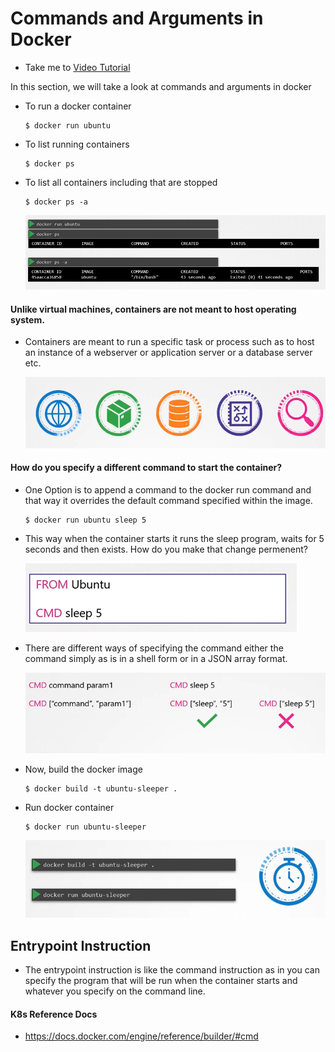 # Commands and Arguments in Docker
  - Take me to [Video Tutorial](https://kodekloud.com/courses/539883/lectures/9808205)
  
In this section, we will take a look at commands and arguments in docker

- To run a docker container
  ```
  $ docker run ubuntu
  ```
- To list running containers
  ```
  $ docker ps 
  ```
- To list all containers including that are stopped
  ```
  $ docker ps -a
  ```
  
  ![dc](../../images/dc.PNG)
  
#### Unlike virtual machines, containers are not meant to host operating system.
- Containers are meant to run a specific task or process such as to host an instance of a webserver or application server or a database server etc.

  ![ex](../../images/ex.PNG)
  
  
#### How do you specify a different command to start the container?
- One Option is to append a command to the docker run command and that way it overrides the default command specified within the image.
  ```
  $ docker run ubuntu sleep 5
  ```
- This way when the container starts it runs the sleep program, waits for 5 seconds and then exists. How do you make that change permenent?
  
  ![sleep](../../images/sleep.PNG)
  
- There are different ways of specifying the command either the command simply as is in a shell form or in a JSON array format.
 
  ![sleep1](../../images/sleep1.PNG)
  
- Now, build the docker image
  ```
  $ docker build -t ubuntu-sleeper .
  ```
- Run docker container
  ```
  $ docker run ubuntu-sleeper
  ```
  
  ![sleep2](../../images/sleep2.PNG)
  
## Entrypoint Instruction
- The entrypoint instruction is like the command instruction as in you can specify the program that will be run when the container starts and whatever you specify on the command line.

#### K8s Reference Docs
- https://docs.docker.com/engine/reference/builder/#cmd
